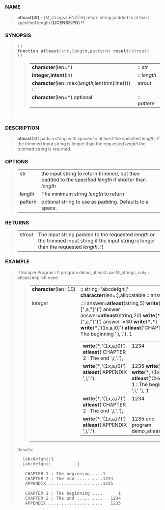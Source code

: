 <?
<body>
  <a name="top" id="top"></a>
  <div id="Container">
    <div id="Content">
      <div class="c1">
      </div><a name="0"></a>

      <h3><a name="0">NAME</a></h3>

      <blockquote>
        <b>atleast(3f)</b> - [M_strings:LENGTH] return string padded to at least specified length <b>(LICENSE:PD)</b> <b>!!</b>
      </blockquote><a name="contents" id="contents"></a>

      <h3><a name="8">SYNOPSIS</a></h3>

      <blockquote>
        <pre>
!!
<b>function</b> <b>atleast</b>(str,length,pattern) <b>result</b>(strout)
!!
</pre>

        <blockquote>
          <table cellpadding="3">

            <tr valign="top">
              <td colspan="1"><b>character</b>(len=*)</td>
              <td>:: <i>str</i></td>
            </tr>

            <tr valign="top">
              <td colspan="1"><b>integer,intent</b>(in)</td>
              <td>:: <i>length</i></td>
            </tr>

            <tr valign="top">
              <td colspan="1"><b>character</b>(len=max(<i>length</i>,len(trim(line)))) ::</td>
              <td class="c2">strout</td>
            </tr>

            <tr valign="top">
              <td colspan="1"><b>character</b>(len=*),optional</td>
              <td>:: <i>pattern</i></td>
            </tr>

          </table>
        </blockquote>
        <pre>

</pre>
      </blockquote><a name="2"></a>

      <h3><a name="2">DESCRIPTION</a></h3>

      <blockquote>
        <b>atleast</b>(3f) pads a string with spaces to at least the specified <i>length</i>. If the trimmed input string is longer than the requested
        <i>length</i> the trimmed string is returned.
      </blockquote><a name="3"></a>

      <h3><a name="3">OPTIONS</a></h3>

      <blockquote>
        <table cellpadding="3">
          <tr valign="top">
            <td class="c2" width="6%" nowrap="nowrap">str</td>

            <td valign="bottom">the input string to return trimmed, but then padded to the specified <i>length</i> if shorter than <i>length</i></td>
          </tr>

          <tr valign="top">
            <td class="c2" width="6%" nowrap="nowrap">length</td>

            <td valign="bottom">The minimum string <i>length</i> to return</td>
          </tr>

          <tr valign="top">
            <td class="c2" colspan="1">pattern</td>
            <td>optional string to use as padding. Defaults to a space.</td>
          </tr>

        </table>
      </blockquote><a name="4"></a>

      <h3><a name="4">RETURNS</a></h3>

      <blockquote>
        <table cellpadding="3">
          <tr valign="top">
            <td class="c2" width="6%" nowrap="nowrap">strout</td>

            <td valign="bottom">The input string padded to the requested <i>length</i> or the trimmed input string if the input string is longer than the
            requested <i>length</i>. !!</td>
          </tr>

        </table>
      </blockquote><a name="5"></a>

      <h3><a name="5">EXAMPLE</a></h3>

      <blockquote>
        !! Sample Program: !! program demo_atleast use M_strings, only : atleast implicit none

        <blockquote>
          <table cellpadding="3">

            <tr valign="top">
              <td colspan="1"><b>character</b>(len=10)</td>
              <td>:: string='abcdefghij' <b>character</b>(len=:),allocatable :: answer</td>
            </tr>

            <tr valign="top">
              <td class="c3" colspan="1">integer</td>
              <td>
                :: i answer=<b>atleast</b>(string,5) <b>write</b>(*,'("[",a,"]")') answer answer=<b>atleast</b>(string,20) <b>write</b>(*,'("[",a,"]")')
                answer i=30 <b>write</b>(*,*) <b>write</b>(*,'(1x,a,i0)') <b>atleast</b>('CHAPTER 1 : The beginning ',i,'.'), 1

                <table width="100%" cellpadding="3">

                  <tr valign="top">
                    <td colspan="1"><b>write</b>(*,'(1x,a,i0)') <b>atleast</b>('CHAPTER 2 : The end ',i,'.'),</td>
                    <td>1234</td>
                  </tr>

                  <tr valign="top">
                    <td colspan="1"><b>write</b>(*,'(1x,a,i0)') <b>atleast</b>('APPENDIX ',i,'.'),</td>
                    <td>1235 <b>write</b>(*,*) <b>write</b>(*,'(1x,a,i7)') <b>atleast</b>('CHAPTER 1 : The beginning ',i,'.'), 1</td>
                  </tr>

                  <tr valign="top">
                    <td colspan="1"><b>write</b>(*,'(1x,a,i7)') <b>atleast</b>('CHAPTER 2 : The end ',i,'.'),</td>
                    <td>1234</td>
                  </tr>

                  <tr valign="top">
                    <td colspan="1"><b>write</b>(*,'(1x,a,i7)') <b>atleast</b>('APPENDIX ',i,'.'),</td>
                    <td>1235 end program demo_atleast</td>
                  </tr>

                </table><!-- .RE -->
              </td>
            </tr>

          </table>
        </blockquote>

        <p>Results:</p>
        <pre>
  [abcdefghij]
  [abcdefghij          ]
<br />   CHAPTER 1 : The beginning ....1
   CHAPTER 2 : The end ..........1234
   APPENDIX .....................1235
<br />   CHAPTER 1 : The beginning ....      1
   CHAPTER 2 : The end ..........   1234
   APPENDIX .....................   1235
</pre>
      </blockquote><a name="6"></a>

    </div>
  </div>
</body>
</html>
